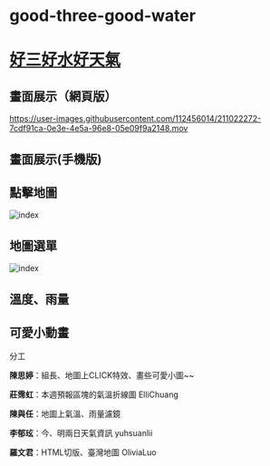 # good-three-good-water 

# [好三好水好天氣](https://zabeth16.github.io/good-three-good-water/)

## 畫面展示（網頁版）
https://user-images.githubusercontent.com/112456014/211022272-7cdf91ca-0e3e-4e5a-96e8-05e09f9a2148.mov

## 畫面展示(手機版)


## 點擊地圖
![index](https://user-images.githubusercontent.com/112456014/211022552-aa149304-d07d-4866-8c4e-2ac1419e22d5.gif)

## 地圖選單
![index](https://user-images.githubusercontent.com/112456014/211022951-008ab17a-9c12-48be-983c-5588719049ba.gif)

## 溫度、雨量

## 可愛小動畫

分工

**陳思婷**：組長、地圖上CLICK特效、畫些可愛小圖~~

**莊霈虹**：本週預報區塊的氣溫折線圖 ElliChuang

**陳與任**：地圖上氣溫、雨量濾鏡

**李郁玹**：今、明兩日天氣資訊	yuhsuanlii

**羅文君**：HTML切版、臺灣地圖 OliviaLuo


